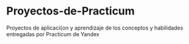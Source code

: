 # Proyectos-de-Practicum
Proyectos de aplicaci{on y aprendizaje de los conceptos y habilidades entregadas por Practicum de Yandex
